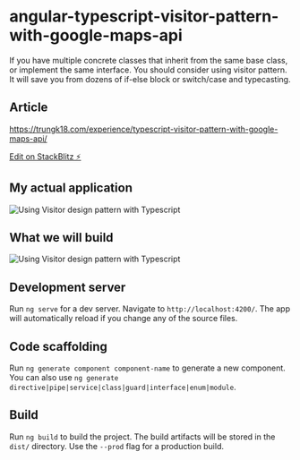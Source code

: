 # angular-typescript-visitor-pattern-with-google-maps-api

If you have multiple concrete classes that inherit from the same base class, or implement the same interface. You should consider using visitor pattern. It will save you from dozens of if-else block or switch/case and typecasting.

## Article

https://trungk18.com/experience/typescript-visitor-pattern-with-google-maps-api/

[Edit on StackBlitz ⚡️](https://stackblitz.com/edit/angular-typescript-visitor-pattern-with-google-maps-api)

## My actual application

![Using Visitor design pattern with Typescript](https://gitlab.com/trungk181/blog/-/raw/master/img/blog/angular-typescript-visitor-pattern-with-google-maps-api-01.gif)

## What we will build

![Using Visitor design pattern with Typescript](https://gitlab.com/trungk181/blog/-/raw/master/img/blog/angular-typescript-visitor-pattern-with-google-maps-api-02.gif)


## Development server

Run `ng serve` for a dev server. Navigate to `http://localhost:4200/`. The app will automatically reload if you change any of the source files.

## Code scaffolding

Run `ng generate component component-name` to generate a new component. You can also use `ng generate directive|pipe|service|class|guard|interface|enum|module`.

## Build

Run `ng build` to build the project. The build artifacts will be stored in the `dist/` directory. Use the `--prod` flag for a production build.
